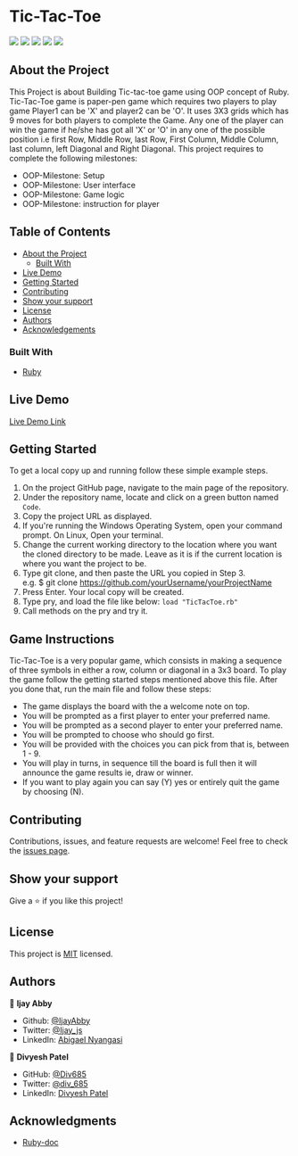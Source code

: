 # Tic-Tac-Toe

![](https://img.shields.io/badge/Microverse-blueviolet)
![](https://img.shields.io/bitbucket/issues/IjayAbby/Tic-Tac-Toe?style=for-the-badge)
![](https://img.shields.io/bitbucket/pr-raw/IjayAbby/Tic-Tac-Toe?style=for-the-badge)
![](https://img.shields.io/apm/l/MIT?style=for-the-badge)
![](https://img.shields.io/github/contributors/IjayAbby/Tic-Tac-Toe?style=for-the-badge)

## About the Project

<!-- This project is based on the . -->

This Project is about Building Tic-tac-toe game using OOP concept of Ruby.
Tic-Tac-Toe game is paper-pen game which requires two players to play game Player1 can be 'X' and player2 can be 'O'. It uses 3X3 grids which has 9 moves for both players to complete the Game.
Any one of the player can win the game if he/she has got all 'X' or 'O' in any one of the possible position i.e first Row, Middle Row, last Row, First Column, Middle Column, last column, left Diagonal and Right Diagonal.
This project requires to complete the following milestones:

- OOP-Milestone: Setup
- OOP-Milestone: User interface
- OOP-Milestone: Game logic
- OOP-Milestone: instruction for player

## Table of Contents

- [About the Project](#about-the-project)
  - [Built With](#built-with)
- [Live Demo](#live-demo)
- [Getting Started](#getting-started)
- [Contributing](#contributing)
- [Show your support](#show-your-support)
- [License](#license)
- [Authors](#authors)
- [Acknowledgements](#acknowledgements)

### Built With

- [Ruby](https://www.ruby-lang.org/en/)


## Live Demo

[Live Demo Link](https://repl.it/@IjayAbby/Tic-Tac-Toe)

## Getting Started

To get a local copy up and running follow these simple example steps.

1. On the project GitHub page, navigate to the main page of the repository.
2. Under the repository name, locate and click on a green button named `Code`.
3. Copy the project URL as displayed.
4. If you're running the Windows Operating System, open your command prompt. On Linux, Open your terminal.
5. Change the current working directory to the location where you want the cloned directory to be made. Leave as it is if the current location is where you want the project to be.
6. Type git clone, and then paste the URL you copied in Step 3. <br>
   e.g. \$ git clone https://github.com/yourUsername/yourProjectName
7. Press Enter. Your local copy will be created.
8. Type pry, and load the file like below:
   `load "TicTacToe.rb"`
9. Call methods on the pry and try it.


## Game Instructions
Tic-Tac-Toe is a very popular game, which consists in making a sequence of three symbols in either a row, column or diagonal in a 3x3 board.
To play the game follow the getting started steps mentioned above this file. After you done that, run the main file and follow these steps:
- The game displays the board with the a welcome note on top.
- You will be prompted as a first player to enter your preferred name.
- You will be prompted as a second player to enter your preferred name.
- You will be prompted to choose who should go first.
- You will be provided with the choices you can pick from that is, between 1 - 9.
- You will play in turns, in sequence till the board is full then it will announce the game results ie, draw or winner.
- If you want to play again you can say (Y) yes or entirely quit the game by choosing (N).

## Contributing

Contributions, issues, and feature requests are welcome!
Feel free to check the [issues page](../../issues).

## Show your support

Give a ⭐️ if you like this project!

## License

This project is [MIT](https://github.com/IjayAbby/Tic-Tac-Toe/blob/feature/LICENSE) licensed.

## Authors

👤 **Ijay Abby**

- Github: [@IjayAbby](https://github.com/IjayAbby)
- Twitter: [@Ijay_js](https://twitter.com/Ijay_js)
- LinkedIn: [Abigael Nyangasi](https://www.linkedin.com/in/ijayabby4/)

👤 **Divyesh Patel**

- GitHub: [@Div685](https://github.com/Div685)
- Twitter: [@div_685](https://twitter.com/div_685)
- LinkedIn: [Divyesh Patel](https://www.linkedin.com/in/divyesh-patel-2a15a6107)

## Acknowledgments

- [Ruby-doc](https://ruby-doc.org/core-2.6.5)
